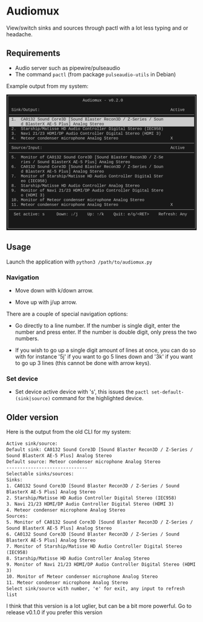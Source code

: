 # Audiomux

View/switch sinks and sources through pactl with a lot less typing and or headache. 

## Requirements
- Audio server such as pipewire/pulseaudio
- The command ```pactl``` (from package ```pulseaudio-utils``` in Debian)

Example output from my system:

![Audiomux output figure](/images/example.png)


## Usage

Launch the application with ```python3 /path/to/audiomux.py```

### Navigation

- Move down with k/down arrow.

- Move up with j/up arrow.

There are a couple of special navigation options:

- Go directly to a line number. If the number is single digit, enter the number and press enter. If the number is double digit, only press the two numbers.

- If you wish to go up a single digit amount of lines at once, you can do so with for instance '5j' if you want to go 5 lines down and '3k' if you want to go up 3 lines (this cannot be done with arrow keys).

### Set device

- Set device active device with 's', this issues the ```pactl set-default-(sink|source)``` command for the highlighted device.


## Older version

Here is the output from the old CLI for my system:

```
Active sink/source:
Default sink: CA0132 Sound Core3D [Sound Blaster Recon3D / Z-Series / Sound BlasterX AE-5 Plus] Analog Stereo
Default source: Meteor condenser microphone Analog Stereo
------------------------------
Selectable sinks/sources:
Sinks: 
1. CA0132 Sound Core3D [Sound Blaster Recon3D / Z-Series / Sound BlasterX AE-5 Plus] Analog Stereo
2. Starship/Matisse HD Audio Controller Digital Stereo (IEC958)
3. Navi 21/23 HDMI/DP Audio Controller Digital Stereo (HDMI 3)
4. Meteor condenser microphone Analog Stereo
Sources: 
5. Monitor of CA0132 Sound Core3D [Sound Blaster Recon3D / Z-Series / Sound BlasterX AE-5 Plus] Analog Stereo
6. CA0132 Sound Core3D [Sound Blaster Recon3D / Z-Series / Sound BlasterX AE-5 Plus] Analog Stereo
7. Monitor of Starship/Matisse HD Audio Controller Digital Stereo (IEC958)
8. Starship/Matisse HD Audio Controller Analog Stereo
9. Monitor of Navi 21/23 HDMI/DP Audio Controller Digital Stereo (HDMI 3)
10. Monitor of Meteor condenser microphone Analog Stereo
11. Meteor condenser microphone Analog Stereo
Select sink/source with number, 'e' for exit, any input to refresh list
```

I think that this version is a lot uglier, but can be a bit more powerful. Go to release v0.1.0 if you prefer this version